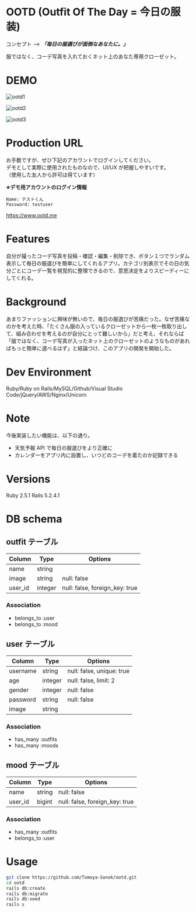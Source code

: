 # OOTD (Outfit Of The Day = 今日の服装)

コンセプト --> **_「毎日の服選びが面倒なあなたに。」_**

服ではなく、コーデ写真を入れておくネット上のあなた専用クローゼット。

# DEMO

![ootd1](https://user-images.githubusercontent.com/50537591/78321581-5daf9e00-75a7-11ea-8a80-c1793af72a3b.gif)

![ootd2](https://user-images.githubusercontent.com/50537591/78321637-859f0180-75a7-11ea-9463-1d4752e22100.gif)

![ootd3](https://user-images.githubusercontent.com/50537591/78321717-b67f3680-75a7-11ea-9752-de0606dcb795.gif)

# Production URL

お手数ですが、ぜひ下記のアカウントでログインしてください。  
デモとして実際に使用されたものなので、UI/UX が把握しやすいです。  
（使用した友人から許可は得ています）

**※デモ用アカウントのログイン情報**

```
Name: テストくん
Password: testuser
```

https://www.ootd.me

# Features

自分が撮ったコーデ写真を投稿・確認・編集・削除でき、ボタン１つでランダム表示して毎日の服選びを簡単にしてくれるアプリ。カテゴリ別表示でその日の気分ごとにコーデ一覧を視覚的に整理できるので、意思決定をよりスピーディーにしてくれる。

# Background

あまりファッションに興味が無いので、毎日の服選びが苦痛だった。なぜ苦痛なのかを考えた時、「たくさん服の入っているクローゼットから一枚一枚取り出して、組み合わせを考えるのが自分にとって難しいから」だと考え、それならば「服ではなく、コーデ写真が入ったネット上のクローゼットのようなものがあればもっと簡単に選べるはず」と結論づけ、このアプリの開発を開始した。

# Dev Environment

Ruby/Ruby on Rails/MySQL/Github/Visual Studio Code/jQuery/AWS/Nginx/Unicorn

# Note

今後実装したい機能は、以下の通り。

- 天気予報 API で毎日の服選びをより正確に
- カレンダーをアプリ内に設置し、いつどのコーデを着たのか記録できる

# Versions

Ruby 2.5.1
Rails 5.2.4.1

# DB schema

## outfit テーブル

| Column  | Type    | Options                        |
| ------- | ------- | ------------------------------ |
| name    | string  |                                |
| image   | string  | null: false                    |
| user_id | integer | null: false, foreign_key: true |

### Association

- belongs_to :user
- belongs_to :mood

## user テーブル

| Column   | Type    | Options                   |
| -------- | ------- | ------------------------- |
| username | string  | null: false, unique: true |
| age      | integer | null: false, limit: 2     |
| gender   | integer | null: false               |
| password | string  | null: false               |
| image    | string  |                           |

### Association

- has_many :outfits
- has_many :moods

## mood テーブル

| Column  | Type   | Options                        |
| ------- | ------ | ------------------------------ |
| name    | string | null: false                    |
| user_id | bigint | null: false, foreign_key: true |

### Association

- has_many :outfits
- belongs_to :user

# Usage

```bash
git clone https://github.com/Tomoya-Sonok/ootd.git
cd ootd
rails db:create
rails db:migrate
rails db:seed
rails s
```
